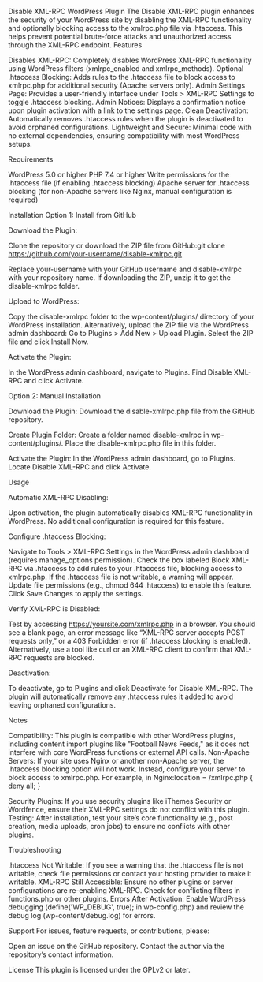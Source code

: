 Disable XML-RPC WordPress Plugin
The Disable XML-RPC plugin enhances the security of your WordPress site by disabling the XML-RPC functionality and optionally blocking access to the xmlrpc.php file via .htaccess. This helps prevent potential brute-force attacks and unauthorized access through the XML-RPC endpoint.
Features

Disables XML-RPC: Completely disables WordPress XML-RPC functionality using WordPress filters (xmlrpc_enabled and xmlrpc_methods).
Optional .htaccess Blocking: Adds rules to the .htaccess file to block access to xmlrpc.php for additional security (Apache servers only).
Admin Settings Page: Provides a user-friendly interface under Tools > XML-RPC Settings to toggle .htaccess blocking.
Admin Notices: Displays a confirmation notice upon plugin activation with a link to the settings page.
Clean Deactivation: Automatically removes .htaccess rules when the plugin is deactivated to avoid orphaned configurations.
Lightweight and Secure: Minimal code with no external dependencies, ensuring compatibility with most WordPress setups.

Requirements

WordPress 5.0 or higher
PHP 7.4 or higher
Write permissions for the .htaccess file (if enabling .htaccess blocking)
Apache server for .htaccess blocking (for non-Apache servers like Nginx, manual configuration is required)

Installation
Option 1: Install from GitHub

Download the Plugin:

Clone the repository or download the ZIP file from GitHub:git clone https://github.com/your-username/disable-xmlrpc.git

Replace your-username with your GitHub username and disable-xmlrpc with your repository name.
If downloading the ZIP, unzip it to get the disable-xmlrpc folder.


Upload to WordPress:

Copy the disable-xmlrpc folder to the wp-content/plugins/ directory of your WordPress installation.
Alternatively, upload the ZIP file via the WordPress admin dashboard:
Go to Plugins > Add New > Upload Plugin.
Select the ZIP file and click Install Now.




Activate the Plugin:

In the WordPress admin dashboard, navigate to Plugins.
Find Disable XML-RPC and click Activate.



Option 2: Manual Installation

Download the Plugin:
Download the disable-xmlrpc.php file from the GitHub repository.


Create Plugin Folder:
Create a folder named disable-xmlrpc in wp-content/plugins/.
Place the disable-xmlrpc.php file in this folder.


Activate the Plugin:
In the WordPress admin dashboard, go to Plugins.
Locate Disable XML-RPC and click Activate.



Usage

Automatic XML-RPC Disabling:

Upon activation, the plugin automatically disables XML-RPC functionality in WordPress. No additional configuration is required for this feature.


Configure .htaccess Blocking:

Navigate to Tools > XML-RPC Settings in the WordPress admin dashboard (requires manage_options permission).
Check the box labeled Block XML-RPC via .htaccess to add rules to your .htaccess file, blocking access to xmlrpc.php.
If the .htaccess file is not writable, a warning will appear. Update file permissions (e.g., chmod 644 .htaccess) to enable this feature.
Click Save Changes to apply the settings.


Verify XML-RPC is Disabled:

Test by accessing https://yoursite.com/xmlrpc.php in a browser. You should see a blank page, an error message like “XML-RPC server accepts POST requests only,” or a 403 Forbidden error (if .htaccess blocking is enabled).
Alternatively, use a tool like curl or an XML-RPC client to confirm that XML-RPC requests are blocked.


Deactivation:

To deactivate, go to Plugins and click Deactivate for Disable XML-RPC.
The plugin will automatically remove any .htaccess rules it added to avoid leaving orphaned configurations.



Notes

Compatibility: This plugin is compatible with other WordPress plugins, including content import plugins like "Football News Feeds," as it does not interfere with core WordPress functions or external API calls.
Non-Apache Servers: If your site uses Nginx or another non-Apache server, the .htaccess blocking option will not work. Instead, configure your server to block access to xmlrpc.php. For example, in Nginx:location = /xmlrpc.php {
    deny all;
}


Security Plugins: If you use security plugins like iThemes Security or Wordfence, ensure their XML-RPC settings do not conflict with this plugin.
Testing: After installation, test your site’s core functionality (e.g., post creation, media uploads, cron jobs) to ensure no conflicts with other plugins.

Troubleshooting

.htaccess Not Writable: If you see a warning that the .htaccess file is not writable, check file permissions or contact your hosting provider to make it writable.
XML-RPC Still Accessible: Ensure no other plugins or server configurations are re-enabling XML-RPC. Check for conflicting filters in functions.php or other plugins.
Errors After Activation: Enable WordPress debugging (define('WP_DEBUG', true); in wp-config.php) and review the debug log (wp-content/debug.log) for errors.

Support
For issues, feature requests, or contributions, please:

Open an issue on the GitHub repository.
Contact the author via the repository’s contact information.

License
This plugin is licensed under the GPLv2 or later.
